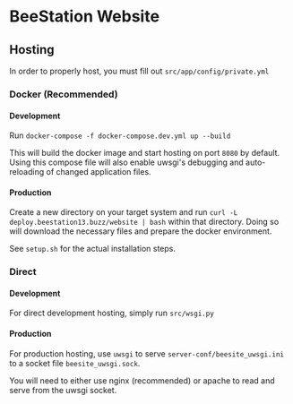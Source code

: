 # BeeStation Website

## Hosting

In order to properly host, you must fill out `src/app/config/private.yml`

### Docker (Recommended)

#### Development

Run `docker-compose -f docker-compose.dev.yml up --build`

This will build the docker image and start hosting on port `8080` by default. Using this compose file will also enable uwsgi's debugging and auto-reloading of changed application files.

#### Production

Create a new directory on your target system and run `curl -L deploy.beestation13.buzz/website | bash` within that directory. Doing so will download the necessary files and prepare the docker environment.

See `setup.sh` for the actual installation steps.

### Direct

#### Development

For direct development hosting, simply run `src/wsgi.py`

#### Production

For production hosting, use `uwsgi` to serve `server-conf/beesite_uwsgi.ini` to a socket file `beesite_uwsgi.sock`.

You will need to either use nginx (recommended) or apache to read and serve from the uwsgi socket.
